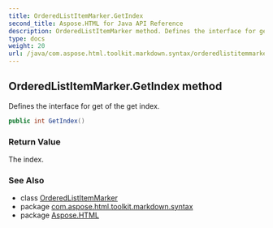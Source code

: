 ```yaml
---
title: OrderedListItemMarker.GetIndex
second_title: Aspose.HTML for Java API Reference
description: OrderedListItemMarker method. Defines the interface for get of the get index
type: docs
weight: 20
url: /java/com.aspose.html.toolkit.markdown.syntax/orderedlistitemmarker/getindex/
---
```

## OrderedListItemMarker.GetIndex method

Defines the interface for get of the get index.

```java
public int GetIndex()
```

### Return Value

The index.

### See Also

* class [OrderedListItemMarker](../)
* package [com.aspose.html.toolkit.markdown.syntax](../../orderedlistitemmarker/)
* package [Aspose.HTML](../../../)
